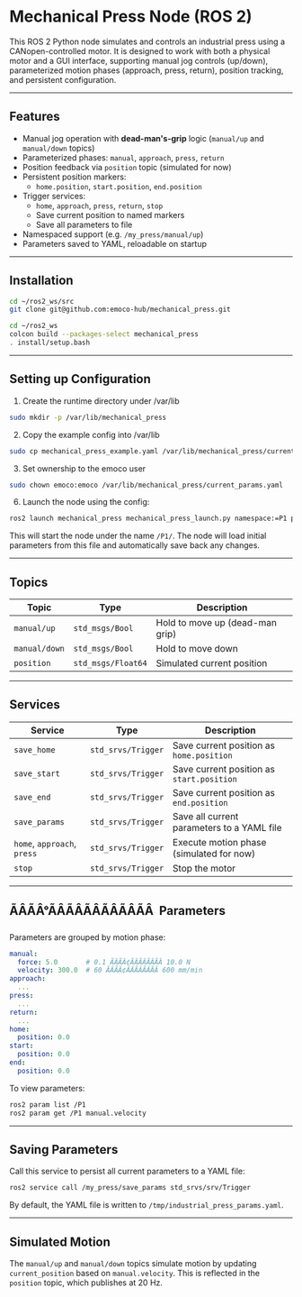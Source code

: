 # Mechanical Press Node (ROS 2)

This ROS 2 Python node simulates and controls an industrial press using a CANopen-controlled motor. It is designed to work with both a physical motor and a GUI interface, supporting manual jog controls (up/down), parameterized motion phases (approach, press, return), position tracking, and persistent configuration.

---

## Features

- Manual jog operation with **dead-man's-grip** logic (`manual/up` and `manual/down` topics)
- Parameterized phases: `manual`, `approach`, `press`, `return`
- Position feedback via `position` topic (simulated for now)
- Persistent position markers:
  - `home.position`, `start.position`, `end.position`
- Trigger services:
  - `home`, `approach`, `press`, `return`, `stop`
  - Save current position to named markers
  - Save all parameters to file
- Namespaced support (e.g. `/my_press/manual/up`)
- Parameters saved to YAML, reloadable on startup

---

## Installation

```bash
cd ~/ros2_ws/src
git clone git@github.com:emoco-hub/mechanical_press.git
```

```bash
cd ~/ros2_ws
colcon build --packages-select mechanical_press
. install/setup.bash
```

---

## Setting up Configuration

1. Create the runtime directory under /var/lib

```bash
sudo mkdir -p /var/lib/mechanical_press
```

2. Copy the example config into /var/lib

```bash
sudo cp mechanical_press_example.yaml /var/lib/mechanical_press/current_params.yaml
```

3. Set ownership to the emoco user

```bash
sudo chown emoco:emoco /var/lib/mechanical_press/current_params.yaml
```

6. Launch the node using the config:

```bash
ros2 launch mechanical_press mechanical_press_launch.py namespace:=P1 param_file:=/var/lib/mechanical_press/current_params.yaml
```

This will start the node under the name `/P1/`. The node will load initial parameters from this file and automatically save back any changes.

---

## Topics

| Topic                      | Type           | Description                               |
|---------------------------|----------------|-------------------------------------------|
| `manual/up`               | `std_msgs/Bool` | Hold to move up (dead-man grip)           |
| `manual/down`             | `std_msgs/Bool` | Hold to move down                         |
| `position`                | `std_msgs/Float64` | Simulated current position               |

---

## Services

| Service                     | Type               | Description                                     |
|----------------------------|--------------------|-------------------------------------------------|
| `save_home`                | `std_srvs/Trigger` | Save current position as `home.position`        |
| `save_start`               | `std_srvs/Trigger` | Save current position as `start.position`       |
| `save_end`                 | `std_srvs/Trigger` | Save current position as `end.position`         |
| `save_params`              | `std_srvs/Trigger` | Save all current parameters to a YAML file      |
| `home`, `approach`, `press`| `std_srvs/Trigger` | Execute motion phase (simulated for now)        |
| `stop`                     | `std_srvs/Trigger` | Stop the motor                                  |

---

## ÃÂÃÂ°ÃÂÃÂÃÂÃÂÃÂÃÂ  Parameters

Parameters are grouped by motion phase:

```yaml
manual:
  force: 5.0       # 0.1 ÃÂÃÂ¢ÃÂÃÂÃÂÃÂ 10.0 N
  velocity: 300.0  # 60 ÃÂÃÂ¢ÃÂÃÂÃÂÃÂ 600 mm/min
approach:
  ...
press:
  ...
return:
  ...
home:
  position: 0.0
start:
  position: 0.0
end:
  position: 0.0
```

To view parameters:

```bash
ros2 param list /P1
ros2 param get /P1 manual.velocity
```

---

## Saving Parameters

Call this service to persist all current parameters to a YAML file:

```bash
ros2 service call /my_press/save_params std_srvs/srv/Trigger
```

By default, the YAML file is written to `/tmp/industrial_press_params.yaml`.

---

## Simulated Motion

The `manual/up` and `manual/down` topics simulate motion by updating `current_position` based on `manual.velocity`. This is reflected in the `position` topic, which publishes at 20 Hz.
